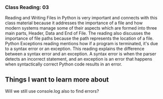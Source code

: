 ### Class Reading: 03

Reading and Writing Files in Python is very important and connects with this class material because it addresses the importance of a file and how modern systems manage some of their aspects which are formed into three main parts, Header, Data and End of File. The reading also discusses the importance of file paths because the path represents the location of a file. Python Exceptions reading mentions how if a program is terminated, it's due to a syntax error or an exception. This reading explains the difference between a syntax error and an exception. A syntax error is when the parser detects an incorrect statement, and an exception is an error that happens when syntactically correct Python code results in an error.

## Things I want to learn more about

Will we still use console.log also to find errors?
